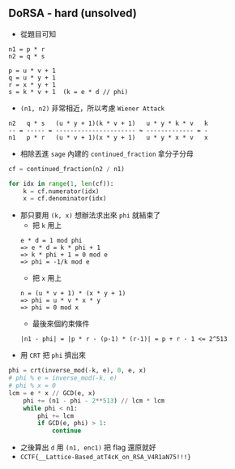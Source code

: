 ## DoRSA - hard (unsolved)

* 從題目可知
```
n1 = p * r
n2 = q * s

p = u * v + 1
q = u * y + 1
r = x * y + 1
s = k * v + 1  (k = e * d // phi)
```
* `(n1, n2)` 非常相近，所以考慮 `Wiener Attack`
```
n2   q * s   (u * y + 1)(k * v + 1)   u * y * k * v   k
-- = ----- = ---------------------- ≈ ------------- = -
n1   p * r   (u * v + 1)(x * y + 1)   u * y * x * v   x
```
* 相除丟進 `sage` 內建的 `continued_fraction` 拿分子分母
```python
cf = continued_fraction(n2 / n1)

for idx in range(1, len(cf)):
    k = cf.numerator(idx)
    x = cf.denominator(idx)
```
* 那只要用 `(k, x)` 想辦法求出來 `phi` 就結束了
    * 把 `k` 用上
    ```
    e * d = 1 mod phi
    => e * d = k * phi + 1
    => k * phi + 1 = 0 mod e
    => phi = -1/k mod e
    ```
    * 把 `x` 用上
    ```
    n = (u * v + 1) * (x * y + 1)
    => phi = u * v * x * y
    => phi = 0 mod x
    ```
    * 最後來個約束條件
    ```
    |n1 - phi| = |p * r - (p-1) * (r-1)| = p + r - 1 <= 2^513
    ```
* 用 `CRT` 把 `phi` 擠出來
```python
phi = crt(inverse_mod(-k, e), 0, e, x)
# phi % e = inverse_mod(-k, e)
# phi % x = 0
lcm = e * x // GCD(e, x)
    phi += (n1 - phi - 2**513) // lcm * lcm
    while phi < n1:
        phi += lcm
        if GCD(e, phi) > 1:
            continue
```
* 之後算出 `d` 用 `(n1, enc1)` 把 flag 還原就好
* `CCTF{__Lattice-Based_atT4cK_on_RSA_V4R1aN75!!!}`
